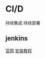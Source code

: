 # CI/D

持续集成 持续部署


## jenkins

[官网](https://www.jenkins.io/ )
[安装教程](https://www.jenkins.io/doc/book/installing/ )




